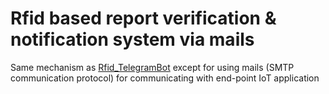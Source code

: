 # Rfid based report verification & notification system via mails

Same mechanism as [Rfid_TelegramBot](https://github.com/lazybug19/Rfid_Verification_TelegramBot) except for using mails (SMTP communication protocol) for communicating with end-point IoT  application
